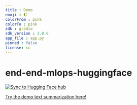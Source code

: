 ```yaml
---
title : Demo
emoji : 🌔
colorFrom : pink
colorTo : pink
sdk : gradio
sdk_version : 3.0.6
app_file : app.py
pinned : false
license: cc
---
```


# end-end-mlops-huggingface

[![Sync to Hugging Face hub](https://github.com/jjinhongg/end-end-mlops-huggingface/actions/workflows/main.yml/badge.svg)](https://github.com/jjinhongg/end-end-mlops-huggingface/actions/workflows/main.yml)

[Try the demo text summarization here!](https://huggingface.co/spaces/jjinhongg/end-end-mlops-demo)


